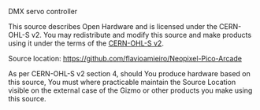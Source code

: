 DMX servo controller

This source describes Open Hardware and is licensed under the CERN-OHL-S v2.
You may redistribute and modify this source and make products using it under
the terms of the [CERN-OHL-S v2](https://ohwr.org/cern_ohl_s_v2.txt).

Source location: https://github.com/flavioamieiro/Neopixel-Pico-Arcade

As per CERN-OHL-S v2 section 4, should You produce hardware based on this
source, You must where practicable maintain the Source Location visible on the
external case of the Gizmo or other products you make using this source.
